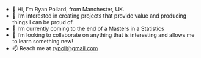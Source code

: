 - 👋 Hi, I’m Ryan Pollard, from Manchester, UK.
- 👀 I’m interested in creating projects that provide value and producing things I can be proud of.
- 🌱 I’m currently coming to the end of a Masters in a Statistics
- 💞️ I’m looking to collaborate on anything that is interesting and allows me to learn something new!
- 📫 Reach me at rypoll@gmail.com

<!---
rypoll/rypoll is a ✨ special ✨ repository because its `README.md` (this file) appears on your GitHub profile.
You can click the Preview link to take a look at your changes.
--->
